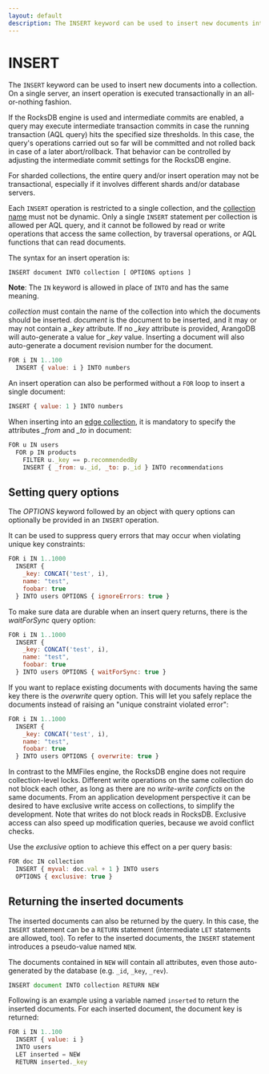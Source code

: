 ```yaml
---
layout: default
description: The INSERT keyword can be used to insert new documents into a collection
---
```

INSERT
======

The `INSERT` keyword can be used to insert new documents into a collection. On a 
single server, an insert operation is executed transactionally in an all-or-nothing 
fashion. 

If the RocksDB engine is used and intermediate commits are enabled, a query may 
execute intermediate transaction commits in case the running transaction (AQL
query) hits the specified size thresholds. In this case, the query's operations 
carried out so far will be committed and not rolled back in case of a later abort/rollback. 
That behavior can be controlled by adjusting the intermediate commit settings for 
the RocksDB engine. 

For sharded collections, the entire query and/or insert operation may not be transactional,
especially if it involves different shards and/or database servers.

Each `INSERT` operation is restricted to a single collection, and the 
[collection name](../appendix-glossary.html#collection-name) must not be dynamic.
Only a single `INSERT` statement per collection is allowed per AQL query, and 
it cannot be followed by read or write operations that access the same collection, by
traversal operations, or AQL functions that can read documents.

The syntax for an insert operation is:

```
INSERT document INTO collection [ OPTIONS options ]
```

**Note**: The `IN` keyword is allowed in place of `INTO` and has the same meaning.

*collection* must contain the name of the collection into which the documents should
be inserted. *document* is the document to be inserted, and it may or may not contain
a *_key* attribute. If no *_key* attribute is provided, ArangoDB will auto-generate
a value for *_key* value. Inserting a document will also auto-generate a document
revision number for the document.

```js
FOR i IN 1..100
  INSERT { value: i } INTO numbers
```

An insert operation can also be performed without a `FOR` loop to insert a
single document:

```js
INSERT { value: 1 } INTO numbers
```

When inserting into an [edge collection](../appendix-glossary.html#edge-collection),
it is mandatory to specify the attributes *_from* and *_to* in document:

```js
FOR u IN users
  FOR p IN products
    FILTER u._key == p.recommendedBy
    INSERT { _from: u._id, _to: p._id } INTO recommendations
```

Setting query options
---------------------

The *OPTIONS* keyword followed by an object with query options can optionally
be provided in an `INSERT` operation.

It can be used to suppress query errors that may occur when violating unique
key constraints:

```js
FOR i IN 1..1000
  INSERT {
    _key: CONCAT('test', i),
    name: "test",
    foobar: true
  } INTO users OPTIONS { ignoreErrors: true }
```

To make sure data are durable when an insert query returns, there is the *waitForSync* 
query option:

```js
FOR i IN 1..1000
  INSERT {
    _key: CONCAT('test', i),
    name: "test",
    foobar: true
  } INTO users OPTIONS { waitForSync: true }
```

If you want to replace existing documents with documents having the same key
there is the *overwrite* query option. This will let you safely replace the
documents instead of raising an "unique constraint violated error":

```js
FOR i IN 1..1000
  INSERT {
    _key: CONCAT('test', i),
    name: "test",
    foobar: true
  } INTO users OPTIONS { overwrite: true }
```

In contrast to the MMFiles engine, the RocksDB engine does not require collection-level
locks. Different write operations on the same collection do not block each other, as
long as there are no _write-write conficts_ on the same documents. From an application
development perspective it can be desired to have exclusive write access on collections,
to simplify the development. Note that writes do not block reads in RocksDB.
Exclusive access can also speed up modification queries, because we avoid conflict checks.

Use the *exclusive* option to achieve this effect on a per query basis:

```js
FOR doc IN collection
  INSERT { myval: doc.val + 1 } INTO users 
  OPTIONS { exclusive: true }
```

Returning the inserted documents
--------------------------------

The inserted documents can also be returned by the query. In this case, the `INSERT` 
statement can be a `RETURN` statement (intermediate `LET` statements are allowed, too).
To refer to the inserted documents, the `INSERT` statement introduces a pseudo-value
named `NEW`. 

The documents contained in `NEW` will contain all attributes, even those auto-generated by
the database (e.g. `_id`, `_key`, `_rev`).


```js
INSERT document INTO collection RETURN NEW
```

Following is an example using a variable named `inserted` to return the inserted
documents. For each inserted document, the document key is returned:

```js
FOR i IN 1..100
  INSERT { value: i }
  INTO users
  LET inserted = NEW
  RETURN inserted._key
```
